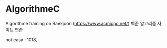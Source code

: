 # AlgorithmeC
  Algorithme training on Baekjoon (https://www.acmicpc.net/) 백준 알고리즘 사이트 연습

not easy : 1018,
